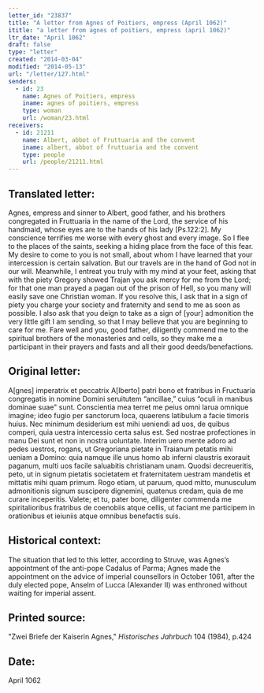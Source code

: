 ```yaml
---
letter_id: "23837"
title: "A letter from Agnes of Poitiers, empress (April 1062)"
ititle: "a letter from agnes of poitiers, empress (april 1062)"
ltr_date: "April 1062"
draft: false
type: "letter"
created: "2014-03-04"
modified: "2014-05-13"
url: "/letter/127.html"
senders:
  - id: 23
    name: Agnes of Poitiers, empress
    iname: agnes of poitiers, empress
    type: woman
    url: /woman/23.html
receivers:
  - id: 21211
    name: Albert, abbot of Fruttuaria and the convent
    iname: albert, abbot of fruttuaria and the convent
    type: people
    url: /people/21211.html
---
```

<h2> Translated letter:</h2>Agnes, empress and sinner to Albert, good father, and his brothers congregated in Fruttuaria in the name of the Lord, the service of his handmaid, whose eyes are to the hands of his lady [Ps.122:2].
My conscience terrifies me worse with every ghost and every image.  So I flee to the places of the saints, seeking a hiding place from the face of this fear.  My desire to come to you is not small, about whom I have learned that your intercession is certain salvation.  But our travels are in the hand of God not in our will.  Meanwhile, I entreat you truly with my mind at your feet, asking that with the piety Gregory showed Trajan you ask mercy for me from the Lord; for that one man prayed a pagan out of the prison of Hell, so you many will easily save one Christian woman.  If you resolve this, I ask that in a sign of piety you charge your society and fraternity and send to me as soon as possible.
I also ask that you deign to take as a sign of [your] admonition the very little gift I am sending, so that I may believe that you are beginning to care for me.  Fare well and you, good father, diligently commend me to the spiritual brothers of the monasteries and cells, so they make me a participant in their prayers and fasts and all their good deeds/benefactions.
<h2 class="mt-4"> Original letter:</h2>A[gnes] imperatrix et peccatrix A[lberto] patri bono et fratribus in Fructuaria congregatis in nomine Domini seruitutem “ancillae,” cuius “oculi in manibus dominae suae" sunt.
Conscientia mea terret me peius omni larua omnique imagine; ideo fugio per sanctorum loca, quaerens latibulum a facie timoris huius. Nec minimum desiderium est mihi ueniendi ad uos, de quibus comperi, quia uestra intercessio certa salus est. Sed nostrae profectiones in manu Dei sunt et non in nostra uoluntate. Interim uero mente adoro ad pedes uestros, rogans, ut Gregoriana pietate in Traianum petatis mihi ueniam a Domino: quia namque ille unus homo ab inferni claustris exorauit paganum, multi uos facile saluabitis christianam unam. Quodsi decreueritis, peto, ut in signum pietatis societatem et fraternitatem uestram mandetis et mittatis mihi quam primum.
Rogo etiam, ut paruum, quod mitto, munusculum admonitionis signum suscipere dignemini, quatenus credam, quia de me curare inceperitis. Valete; et tu, pater bone, diligenter commenda me spiritalioribus fratribus de coenobiis atque cellis, ut faciant me participem in orationibus et ieiuniis atque omnibus benefactis suis.
<h2 class="mt-4"> Historical context:</h2>The situation that led to this letter, according to Struve, was Agnes’s appointment of the anti-pope Cadalus of Parma; Agnes made the appointment on the advice of imperial counsellors in October 1061, after the duly elected pope, Anselm of Lucca (Alexander II) was enthroned without waiting for imperial assent.
<h2 class="mt-4"> Printed source:</h2><p>"Zwei Briefe der Kaiserin Agnes," <em>Historisches Jahrbuch</em> 104 (1984), p.424</p><h2 class="mt-4"> Date:</h2>April 1062
